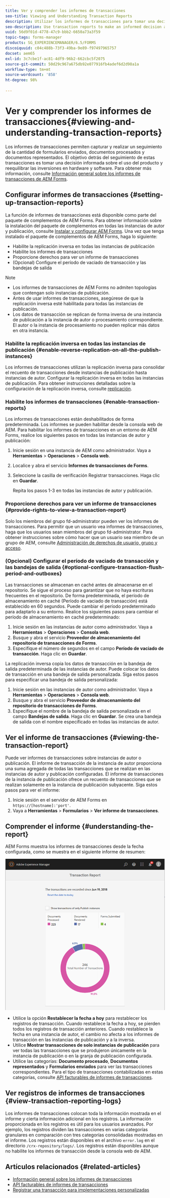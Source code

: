 ```yaml
---
title: Ver y comprender los informes de transacciones
seo-title: Viewing and Understanding Transaction Reports
description: Utilizar los informes de transacciones para tomar una decisión informada sobre el uso del producto y las inversiones de reequilibrio en hardware y software.
seo-description: Use transaction reports to make an informed decision about the product usage and rebalancing investments in hardware and software.
uuid: 56d9f01d-4778-47c9-bbb2-6650a73a3f59
topic-tags: forms-manager
products: SG_EXPERIENCEMANAGER/6.5/FORMS
discoiquuid: c04c488b-73f3-49ba-9e89-f97497965757
docset: aem65
exl-id: 3c7cbe1f-ac81-4df9-96b2-662cbc5f2075
source-git-commit: 50d29c967a675db92e077916fb4adef6d2d98a1a
workflow-type: tm+mt
source-wordcount: '858'
ht-degree: 98%

---
```


# Ver y comprender los informes de transacciones{#viewing-and-understanding-transaction-reports}

Los informes de transacciones permiten capturar y realizar un seguimiento de la cantidad de formularios enviados, documentos procesados y documentos representados. El objetivo detrás del seguimiento de estas transacciones es tomar una decisión informada sobre el uso del producto y reequilibrar las inversiones en hardware y software. Para obtener más información, consulte [Información general sobre los informes de transacciones de AEM Forms](../../forms/using/transaction-reports-overview.md).

## Configurar informes de transacciones  {#setting-up-transaction-reports}

La función de informes de transacciones está disponible como parte del paquete de complementos de AEM Forms. Para obtener información sobre la instalación del paquete de complementos en todas las instancias de autor y publicación, consulte [Instalar y configurar AEM Forms](/help/forms/using/installing-configuring-aem-forms-osgi.md). Una vez que tenga instalado el paquete de complementos de AEM Forms, haga lo siguiente:

* Habilite la replicación inversa en todas las instancias de publicación
* Habilite los informes de transacciones
* Proporcione derechos para ver un informe de transacciones
* (Opcional) Configure el período de vaciado de transacción y las bandejas de salida [](/help/forms/using/installing-configuring-aem-forms-osgi.md)

>[!NOTE]
>
>* Los informes de transacciones de AEM Forms no admiten topologías que contengan solo instancias de publicación.
>* Antes de usar informes de transacciones, asegúrese de que la replicación inversa esté habilitada para todas las instancias de publicación.
>* Los datos de transacción se replican de forma inversa de una instancia de publicación a la instancia de autor o procesamiento correspondiente. El autor o la instancia de procesamiento no pueden replicar más datos en otra instancia.
>

### Habilite la replicación inversa en todas las instancias de publicación {#enable-reverse-replication-on-all-the-publish-instances}

Los informes de transacciones utilizan la replicación inversa para consolidar el recuento de transacciones desde instancias de publicación hasta instancias de autor. Configurar la replicación inversa en todas las instancias de publicación. Para obtener instrucciones detalladas sobre la configuración de la replicación inversa, consulte [replicación](/help/sites-deploying/replication.md).

### Habilite los informes de transacciones {#enable-transaction-reports}

Los informes de transacciones están deshabilitados de forma predeterminada. Los informes se pueden habilitar desde la consola web de AEM. Para habilitar los informes de transacciones en un entorno de AEM Forms, realice los siguientes pasos en todas las instancias de autor y publicación:

1. Inicie sesión en una instancia de AEM como administrador. Vaya a **Herramientas** > **Operaciones** > **Consola web**.
1. Localice y abra el servicio **Informes de transacciones de Forms**.
1. Seleccione la casilla de verificación Registrar transacciones. Haga clic en **Guardar**.

   Repita los pasos 1-3 en todas las instancias de autor y publicación.

### Proporcione derechos para ver un informe de transacciones {#provide-rights-to-view-a-transaction-report}

Solo los miembros del grupo fd-administrator pueden ver los informes de transacciones. Para permitir que un usuario vea informes de transacciones, haga que los usuarios sean miembros del grupo fd-administrator. Para obtener instrucciones sobre cómo hacer que un usuario sea miembro de un grupo de AEM, consulte [Administración de derechos de usuario, grupo y acceso](/help/sites-administering/user-group-ac-admin.md).

### (Opcional) Configurar el período de vaciado de transacción y las bandejas de salida {#optional-configure-transaction-flush-period-and-outboxes}

Las transacciones se almacenan en caché antes de almacenarse en el repositorio. Se sigue el proceso para garantizar que no haya escrituras frecuentes en el repositorio. De forma predeterminada, el período de almacenamiento en caché (Período de vaciado de transacción) está establecido en 60 segundos. Puede cambiar el período predeterminado para adaptarlo a su entorno. Realice los siguientes pasos para cambiar el período de almacenamiento en caché predeterminado:

1. Inicie sesión en las instancias de autor como administrador. Vaya a **Herramientas** > **Operaciones** > **Consola web**.
1. Busque y abra el servicio **Proveedor de almacenamiento del repositorio de transacciones de Forms**.
1. Especifique el número de segundos en el campo **Período de vaciado de transacción**. Haga clic en **Guardar**.

La replicación inversa copia los datos de transacción en la bandeja de salida predeterminada de las instancias de autor. Puede colocar los datos de transacción en una bandeja de salida personalizada. Siga estos pasos para especificar una bandeja de salida personalizada:

1. Inicie sesión en las instancias de autor como administrador. Vaya a **Herramientas** > **Operaciones** > **Consola web**.
1. Busque y abra el servicio **Proveedor de almacenamiento del repositorio de transacciones de Forms**.
1. Especifique el nombre de la bandeja de salida personalizada en el campo **Bandejas de salida**. Haga clic en **Guardar**. Se crea una bandeja de salida con el nombre especificado en todas las instancias de autor.

## Ver el informe de transacciones {#viewing-the-transaction-report}

Puede ver informes de transacciones sobre instancias de autor o publicación. El informe de transacción de la instancia de autor proporciona una suma agregada de todas las transacciones que se realizan en las instancias de autor y publicación configuradas. El informe de transacciones de la instancia de publicación ofrece un recuento de transacciones que se realizan solamente en la instancia de publicación subyacente. Siga estos pasos para ver el informe:

1. Inicie sesión en el servidor de AEM Forms en `https://[hostname]:'port'`.
1. Vaya a **Herramientas** > **Formularios** > **Ver informe de transacciones**.

## Comprender el informe {#understanding-the-report}

AEM Forms muestra los informes de transacciones desde la fecha configurada, como se muestra en el siguiente informe de resumen:

![sample-transaction-report-author](assets/sample-transaction-report-author.png)

* Utilice la opción **Restablecer la fecha a hoy** para restablecer los registros de transacción. Cuando restablece la fecha a hoy, se pierden todos los registros de transacción anteriores. Cuando restablece la fecha en una instancia de autor, el cambio no afecta a los informes de transacción en las instancias de publicación y a la inversa.
* Utilice **Mostrar transacciones de solo instancias de publicación** para ver todas las transacciones que se produjeron únicamente en la instancia de publicación o en la granja de publicación configurada.
* Utilice las categorías: **Documento procesado**, **Documentos representados** y **Formularios enviados** para ver las transacciones correspondientes. Para el tipo de transacciones contabilizadas en estas categorías, consulte [API facturables de informes de transacciones](../../forms/using/transaction-reports-billable-apis.md).

## Ver registros de informes de transacciones {#view-transaction-reporting-logs}

Los informes de transacciones colocan toda la información mostrada en el informe y cierta información adicional en los registros. La información proporcionada en los registros es útil para los usuarios avanzados. Por ejemplo, los registros dividen las transacciones en varias categorías granulares en comparación con tres categorías consolidadas mostradas en el informe. Los registros están disponibles en el archivo `error.log` en el directorio `/crx-repository/logs/`. Los registros están disponibles aunque no habilite los informes de transacción desde la consola web de AEM.

## Artículos relacionados {#related-articles}

* [Información general sobre los informes de transacciones](../../forms/using/transaction-reports-overview.md)
* [API facturables de informes de transacciones](../../forms/using/transaction-reports-billable-apis.md)
* [Registrar una transacción para implementaciones personalizadas](/help/forms/using/record-transaction-custom-implementation.md)
